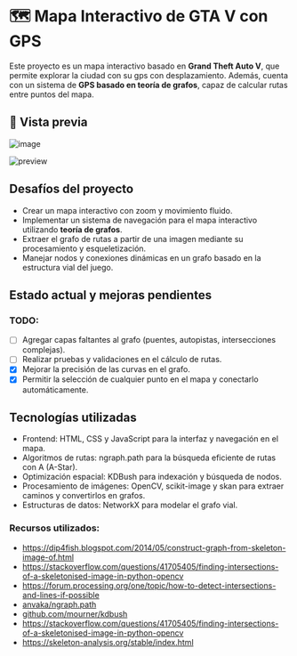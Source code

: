 # 🗺️ Mapa Interactivo de GTA V con GPS

Este proyecto es un mapa interactivo basado en **Grand Theft Auto V**, que permite explorar la ciudad con su gps con desplazamiento. Además, cuenta con un sistema de **GPS basado en teoría de grafos**, capaz de calcular rutas entre puntos del mapa.

## 📸 Vista previa

![image](https://github.com/user-attachments/assets/4f382dec-bf82-450c-b8c7-f32bffa45f8c)

![preview](https://github.com/user-attachments/assets/cc2e67c2-8412-40fe-b865-b0ee943d5a84)

## Desafíos del proyecto

* Crear un mapa interactivo con zoom y movimiento fluido.
* Implementar un sistema de navegación para el mapa interactivo utilizando **teoría de grafos**.  
* Extraer el grafo de rutas a partir de una imagen mediante su procesamiento y esqueletización.
* Manejar nodos y conexiones dinámicas en un grafo basado en la estructura vial del juego.

## Estado actual y mejoras pendientes

### TODO:

- [ ] Agregar capas faltantes al grafo (puentes, autopistas, intersecciones complejas).  
- [ ] Realizar pruebas y validaciones en el cálculo de rutas.  
- [x] Mejorar la precisión de las curvas en el grafo.  
- [x] Permitir la selección de cualquier punto en el mapa y conectarlo automáticamente.  

## Tecnologías utilizadas

* Frontend: HTML, CSS y JavaScript para la interfaz y navegación en el mapa.
* Algoritmos de rutas: ngraph.path para la búsqueda eficiente de rutas con A (A-Star).
* Optimización espacial: KDBush para indexación y búsqueda de nodos.
* Procesamiento de imágenes: OpenCV, scikit-image y skan para extraer caminos y convertirlos en grafos.
* Estructuras de datos: NetworkX para modelar el grafo vial.

### Recursos utilizados:

- https://dip4fish.blogspot.com/2014/05/construct-graph-from-skeleton-image-of.html
- https://stackoverflow.com/questions/41705405/finding-intersections-of-a-skeletonised-image-in-python-opencv
- https://forum.processing.org/one/topic/how-to-detect-intersections-and-lines-if-possible
- [anvaka/ngraph.path](https://github.com/anvaka/ngraph.path)
- [github.com/mourner/kdbush](https://github.com/mourner/kdbush)
- https://stackoverflow.com/questions/41705405/finding-intersections-of-a-skeletonised-image-in-python-opencv
- https://skeleton-analysis.org/stable/index.html
